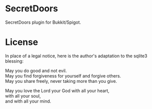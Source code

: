 SecretDoors
===========

SecretDoors plugin for Bukkit/Spigot.


License
=======

In place of a legal notice,
here is the author's adaptation to the sqlite3 blessing:

May you do good and not evil.<br />
May you find forgiveness for yourself and forgive others.<br />
May you share freely, never taking more than you give.<br />

May you love the Lord your God with all your heart,<br />
with all your soul,<br />
and with all your mind.<br />